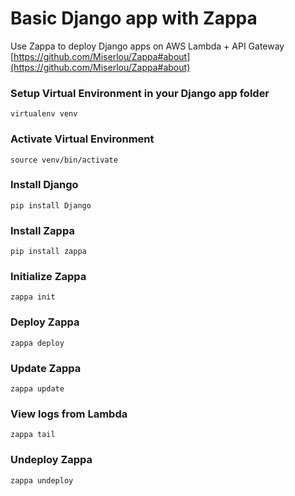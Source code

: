# Basic Django app with Zappa
Use Zappa to deploy Django apps on AWS Lambda + API Gateway
[https://github.com/Miserlou/Zappa#about](https://github.com/Miserlou/Zappa#about)

### Setup Virtual Environment in your Django app folder ###
```
virtualenv venv
```

### Activate Virtual Environment ###
```
source venv/bin/activate
```

### Install Django ###
```
pip install Django
```

### Install Zappa ###
```
pip install zappa
```

### Initialize Zappa ###
```
zappa init
```

### Deploy Zappa ###
```
zappa deploy
```

### Update Zappa ###
```
zappa update
```

### View logs from Lambda ###
```
zappa tail
```

### Undeploy Zappa ###
```
zappa undeploy
```
